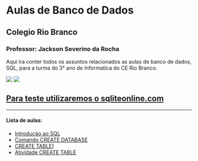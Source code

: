 # Aulas de Banco de Dados

## Colegio Rio Branco
### Professor: **Jackson Severino da Rocha**

Aqui ira conter todos os assuntos relacionados as aulas de banco de dados, SQL, para a turma do 3° ano de Informatica do CE Rio Branco.


[![](https://img.shields.io/badge/MySQL-005C84?style=for-the-badge&logo=mysql&logoColor=white)]() [![](https://img.shields.io/badge/SQLite-07405E?style=for-the-badge&logo=sqlite&logoColor=white)]()

## [Para teste utilizaremos o sqliteonline.com](https://sqliteonline.com/)
____
#### Lista de aulas:
 - [Introdução ao SQL](docs/INTRODUCAO_SQL.md)
 - [Comando CREATE DATABASE](docs/AULA_1_CREATE_DATABASE.md)
 - [CREATE TABLE](docs/AULA_2_CREATE_TABLE.md)]
 - [Atividade CREATE TABLE](./docs/ATIVIDADE_CREATE_TABLE.md)